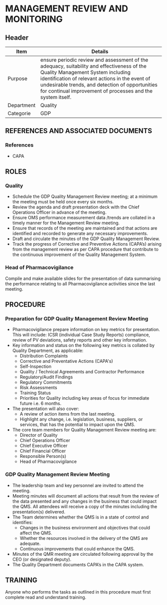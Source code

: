 # MANAGEMENT REVIEW AND MONITORING

## Header
 
|Item          |Details                                                                                                                 
|--------------|---------| 
|Purpose       |ensure periodic review and assessment of the adequacy, suitability and effectiveness of the Quality Management System including identification of relevant actions in the event of undesirable trends, and detection of opportunities for continual improvement of processes and the system itself.| 
|Department    |Quality                                                                                                                
|Categorie     |GDP                                                                                                                    

## REFERENCES AND ASSOCIATED DOCUMENTS

### References
* CAPA 

## ROLES

### Quality
* Schedule the GDP Quality Management Review meeting; at a minimum the meeting must be held once every six months. 
* Review the agenda and draft presentation deck with the Chief Operations Officer in advance of the meeting. 
* Ensure OMS performance measurement data /trends are collated in a timely manner for the Management Review meeting.
* Ensure that records of the meeting are maintained and that actions are identified and recorded to generate any necessary improvements.
* Draft and circulate the minutes of the GDP Quality Management Review. 
* Track the progress of Corrective and Preventive Actions (CAPA’s) arising from the management review as per CAPA procedure that contribute to the continuous improvement of the Quality Management System.

### Head of Pharmacovigilance 
Compile and make available slides for the presentation of data summarising the performance relating to all Pharmacovigilance activities since the last meeting.

## PROCEDURE

### Preparation for GDP Quality Management Review Meeting
* Pharmacovigilance prepare information on key metrics for presentation. This will include: ICSR (individual Case Study Reports) compliance, review of PV deviations, safety reports and other key information.
* Key information and status on the following key metrics is collated by Quality Department, as applicable:
  * Distribution Complaints
  * Corrective and Preventative Actions (CAPA's)
  * SeIf-Inspection
  * Quality / Technical Agreements and Contractor Performance
  * Regulatory/Audit Findings
  * Regulatory Commitments
  * Risk Assessments
  * Training Status
  * Priorities for Quality including key areas of focus for immediate future i.e. 6 months.
* The presentation will also cover:
  * A review of action items from the last meeting.
  * Highlight any change, i.e. legislation, business, suppliers, or services, that has the potential to impact upon the QMS.
* The core team members for Quality Management Review meeting are:
  * Director of Quality
  * Chief Operations Officer
  * Chief Executive Officer
  * Chief Financial Officer
  * Responsible Person(s)
  * Head of Pharmacovigilance

### GDP Quality Management Review Meeting
* The leadership team and key personnel are invited to attend the meeting.
* Meeting minutes will document all actions that result from the review of the data presented and any changes in the business that could impact the QMS. All attendees will receive a copy of the minutes including the presentation(s) delivered.
* The Team determines whether the QMS is in a state of control and identifies:
  * Changes in the business environment and objectives that could affect the QMS.
  * Whether the resources involved in the delivery of the QMS are adequate.
  * Continuous improvements that could enhance the QMS. 
* Minutes of the QMR meeting are circulated following approval by the CEO (or designated deputy).
* The Quality Department documents CAPA’s in the CAPA system.

## TRAINING
Anyone who performs the tasks as outlined in this procedure must first complete read and understand training.
